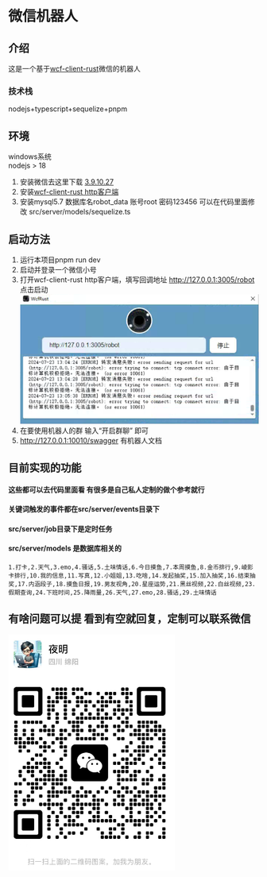 # 微信机器人

## 介绍

这是一个基于[wcf-client-rust](https://github.com/lich0821/wcf-client-rust)微信的机器人  
### 技术栈
nodejs+typescript+sequelize+pnpm
## 环境
windows系统  
nodejs > 18

1. 安装微信去这里下载 [3.9.10.27](https://github.com/lich0821/WeChatFerry/releases/tag/v39.2.4)
2. 安装[wcf-client-rust http客户端](https://github.com/lich0821/wcf-client-rust/releases/tag/v39.2.4.0)
3. 安装mysql5.7 数据库名robot_data 账号root 密码123456 可以在代码里面修改 src/server/models/sequelize.ts  

## 启动方法
1. 运行本项目pnpm run dev
2. 启动并登录一个微信小号
3. 打开wcf-client-rust http客户端，填写回调地址 http://127.0.0.1:3005/robot 点击启动  
![img.png](img.png)
4. 在要使用机器人的群 输入“开启群聊” 即可
5. http://127.0.0.1:10010/swagger 有机器人文档

## 目前实现的功能  
#### 这些都可以去代码里面看 有很多是自己私人定制的做个参考就行  
#### 关键词触发的事件都在src/server/events目录下 
#### src/server/job目录下是定时任务  
#### src/server/models 是数据库相关的
`1.打卡,2.天气,3.emo,4.骚话,5.土味情话,6.今日摸鱼,7.本周摸鱼,8.金币排行,9.崚影卡排行,10.我的信息,11.写真,12.小姐姐,13.吃啥,14.发起抽奖,15.加入抽奖,16.结束抽奖,17.内涵段子,18.摸鱼日报,19.男友视角,20.星座运势,21.黑丝视频,22.白丝视频,23.假期查询,24.下班时间,25.降雨量,26.天气,27.emo,28.骚话,29.土味情话`

## 有啥问题可以提 看到有空就回复，定制可以联系微信
![img_1.png](img_1.png)
